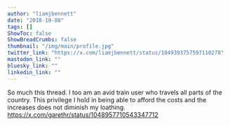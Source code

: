 ```yaml
---
author: "liamjbennett"
date: "2018-10-08"
tags: []
ShowToc: false
ShowBreadCrumbs: false
thumbnail: "/img/main/profile.jpg"
twitter_link: "https://x.com/liamjbennett/status/1049393757597110278"
mastodon_link: ""
bluesky_link: ""
linkedin_link: ""
---
```


So much this thread. I too am an avid train user who travels all parts of the country. This privilege I hold in being able to afford the costs and the increases does not diminish my loathing. https://x.com/garethr/status/1048957710543347712

